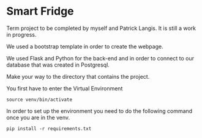 # Smart Fridge 

Term project to be completed by myself and Patrick Langis. It is still a work in progress. 
 
 We used a bootstrap template in order to create the webpage. 
 
 We used Flask and Python for the back-end and in order to connect to our database that was created in Postgresql.  

 Make your way to the directory that contains the project. 

You first have to enter the Virtual Environment 

```
source venv/bin/activate
```

In order to set up the environment you need to do the following command once you are in the venv. 

```
pip install -r requirements.txt
```

